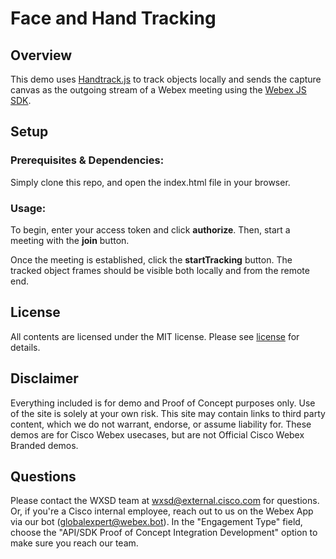 # Face and Hand Tracking

## Overview
This demo uses [Handtrack.js](https://victordibia.com/handtrack.js/#/) to track objects locally 
and sends the capture canvas as the outgoing stream of a Webex meeting using the [Webex JS SDK](https://developer.webex.com/docs/sdks/browser).

## Setup

### Prerequisites & Dependencies: 
Simply clone this repo, and open the index.html file in your browser.

### Usage:
To begin, enter your access token and click **authorize**. Then, start a meeting with the **join** button. 

Once the meeting is established, click the **startTracking** button.  The tracked object frames should be visible both locally and from the remote end.

## License
All contents are licensed under the MIT license. Please see [license](LICENSE) for details.


## Disclaimer
<!-- Keep the following here -->  
 Everything included is for demo and Proof of Concept purposes only. Use of the site is solely at your own risk. This site may contain links to third party content, which we do not warrant, endorse, or assume liability for. These demos are for Cisco Webex usecases, but are not Official Cisco Webex Branded demos.


## Questions
Please contact the WXSD team at [wxsd@external.cisco.com](mailto:wxsd@external.cisco.com?subject=RepoName) for questions. Or, if you're a Cisco internal employee, reach out to us on the Webex App via our bot (globalexpert@webex.bot). In the "Engagement Type" field, choose the "API/SDK Proof of Concept Integration Development" option to make sure you reach our team. 
